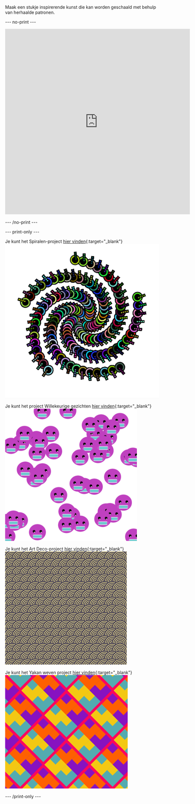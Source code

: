 
Maak een stukje inspirerende kunst die kan worden geschaald met behulp van herhaalde patronen.

--- no-print ---

<iframe src="https://editor.raspberrypi.org/en/embed/viewer/repeated-patterns-example" width="600" height="600" frameborder="0" marginwidth="0" marginheight="0" allowfullscreen>
</iframe>

--- /no-print ---

--- print-only ---

Je kunt het Spiralen-project [hier vinden](https://editor.raspberrypi.org/nl-NL/projects/spirals-pattern-example){:target="_blank"}
![Complete Spirals project.](images/spirals.png)

Je kunt het project Willekeurige gezichten [hier vinden](https://editor.raspberrypi.org/nl-NL/projects/random-faces-example){:target="_blank"}
![Complete Random faces project.](images/random_faces.png)

Je kunt het Art Deco-project [hier vinden](https://editor.raspberrypi.org/nl-NL/projects/art-deco-example){:target="_blank"}
![Complete Art deco project.](images/art_deco.png)

Je kunt het Yakan weven project [hier vinden](https://editor.raspberrypi.org/nl-NL/projects/yakan-weaving-example){:target="_blank"}
![Complete Yakan weaving project.](images/yakan.png)

--- /print-only ---

